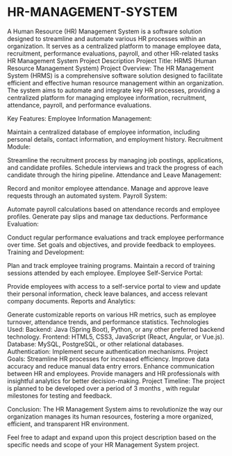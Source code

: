 # HR-MANAGEMENT-SYSTEM
 A Human Resource (HR) Management System is a software solution designed to streamline and automate various HR processes within an organization. It serves as a centralized platform to manage employee data, recruitment, performance evaluations, payroll, and other HR-related tasks
HR Management System Project Description
Project Title: HRMS (Human Resource Management System)
Project Overview:
The HR Management System (HRMS) is a comprehensive software solution designed to facilitate efficient and effective human resource management within an organization. The system aims to automate and integrate key HR processes, providing a centralized platform for managing employee information, recruitment, attendance, payroll, and performance evaluations.

Key Features:
Employee Information Management:

Maintain a centralized database of employee information, including personal details, contact information, and employment history.
Recruitment Module:

Streamline the recruitment process by managing job postings, applications, and candidate profiles.
Schedule interviews and track the progress of each candidate through the hiring pipeline.
Attendance and Leave Management:

Record and monitor employee attendance.
Manage and approve leave requests through an automated system.
Payroll System:

Automate payroll calculations based on attendance records and employee profiles.
Generate pay slips and manage tax deductions.
Performance Evaluation:

Conduct regular performance evaluations and track employee performance over time.
Set goals and objectives, and provide feedback to employees.
Training and Development:

Plan and track employee training programs.
Maintain a record of training sessions attended by each employee.
Employee Self-Service Portal:

Provide employees with access to a self-service portal to view and update their personal information, check leave balances, and access relevant company documents.
Reports and Analytics:

Generate customizable reports on various HR metrics, such as employee turnover, attendance trends, and performance statistics.
Technologies Used:
Backend: Java (Spring Boot), Python, or any other preferred backend technology.
Frontend: HTML5, CSS3, JavaScript (React, Angular, or Vue.js).
Database: MySQL, PostgreSQL, or other relational databases.
Authentication: Implement secure authentication mechanisms.
Project Goals:
Streamline HR processes for increased efficiency.
Improve data accuracy and reduce manual data entry errors.
Enhance communication between HR and employees.
Provide managers and HR professionals with insightful analytics for better decision-making.
Project Timeline:
The project is planned to be developed over a period of 3 months , with regular milestones for testing and feedback.

Conclusion:
The HR Management System aims to revolutionize the way our organization manages its human resources, fostering a more organized, efficient, and transparent HR environment.

Feel free to adapt and expand upon this project description based on the specific needs and scope of your HR Management System project.
